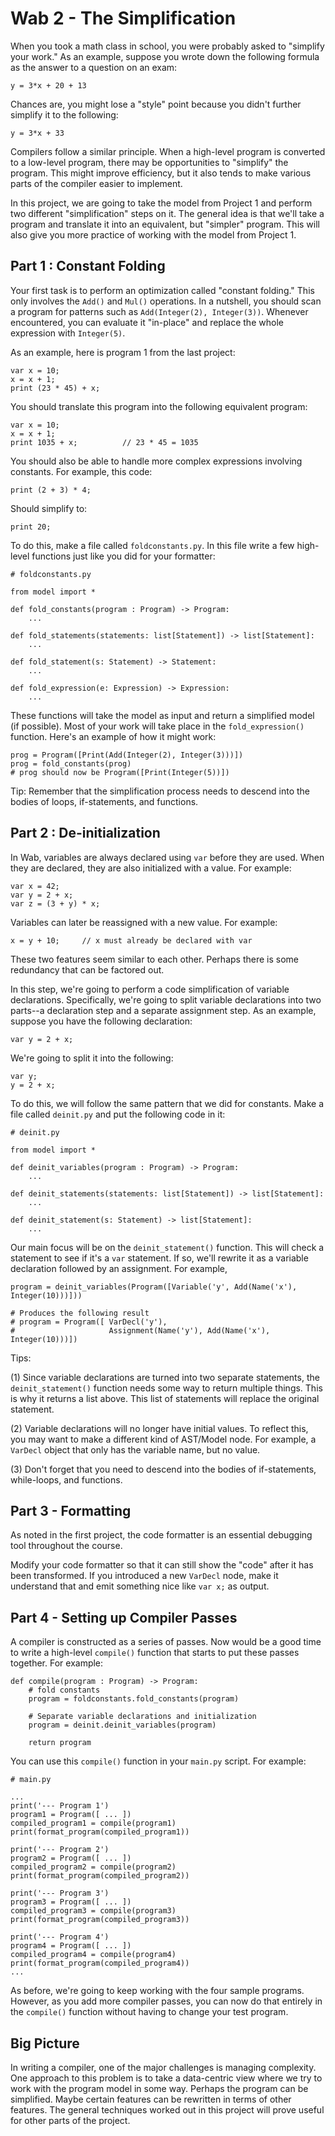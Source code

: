 # Wab 2 - The Simplification

When you took a math class in school, you were probably asked
to "simplify your work."   As an example, suppose you wrote down the
following formula as the answer to a question on an exam:

```
y = 3*x + 20 + 13
```

Chances are, you might lose a "style" point because you didn't further simplify
it to the following:

```
y = 3*x + 33
```

Compilers follow a similar principle.  When a high-level program
is converted to a low-level program, there may be opportunities to
"simplify" the program.  This might improve efficiency, but it also
tends to make various parts of the compiler easier to implement.

In this project, we are going to take the model from Project 1 and
perform two different "simplification" steps on it.  The general idea
is that we'll take a program and translate it into an equivalent,
but "simpler" program.   This will also give you more practice
of working with the model from Project 1.

## Part 1 : Constant Folding

Your first task is to perform an optimization called "constant folding."  This only
involves the `Add()` and `Mul()` operations.  In a nutshell, you should
scan a program for patterns such as `Add(Integer(2), Integer(3))`.
Whenever encountered, you can evaluate it "in-place" and replace
the whole expression with `Integer(5)`.  

As an example, here is program 1 from the last project:

```
var x = 10;
x = x + 1;
print (23 * 45) + x;
```

You should translate this program into the following equivalent program:

```
var x = 10;
x = x + 1;
print 1035 + x;          // 23 * 45 = 1035
```

You should also be able to handle more complex expressions involving
constants.  For example, this code:

```
print (2 + 3) * 4;
```

Should simplify to:

```
print 20;
```

To do this, make a file called `foldconstants.py`.  In this file write
a few high-level functions just like you did for your formatter:

```
# foldconstants.py

from model import *

def fold_constants(program : Program) -> Program:
    ...

def fold_statements(statements: list[Statement]) -> list[Statement]:
    ...

def fold_statement(s: Statement) -> Statement:
    ...

def fold_expression(e: Expression) -> Expression:
    ...
```

These functions will take the model as input and return a
simplified model (if possible).  Most of your work will take place
in the `fold_expression()` function.  Here's an example of how it might
work:

```
prog = Program([Print(Add(Integer(2), Integer(3)))])
prog = fold_constants(prog)
# prog should now be Program([Print(Integer(5))])
```

Tip: Remember that the simplification process needs to descend into the
bodies of loops, if-statements, and functions.

## Part 2 : De-initialization

In Wab, variables are always declared using `var` before they are used.  When
they are declared, they are also initialized with a value.  For example:

```
var x = 42;
var y = 2 + x;
var z = (3 + y) * x;
```

Variables can later be reassigned with a new value.  For example:

```
x = y + 10;     // x must already be declared with var
```

These two features seem similar to each other. Perhaps there is
some redundancy that can be factored out.

In this step, we're going to perform a code simplification of variable
declarations.  Specifically, we're going to split variable declarations into two
parts--a declaration step and a separate assignment step.  As an example,
suppose you have the following declaration:

```
var y = 2 + x;
```

We're going to split it into the following:

```
var y;
y = 2 + x;
```

To do this, we will follow the same pattern that we did for constants.
Make a file called `deinit.py` and put the following code in it:

```
# deinit.py

from model import *

def deinit_variables(program : Program) -> Program:
    ...
    
def deinit_statements(statements: list[Statement]) -> list[Statement]:
    ...

def deinit_statement(s: Statement) -> list[Statement]:
    ...
```

Our main focus will be on the `deinit_statement()` function.  This
will check a statement to see if it's a `var` statement.  If so, we'll
rewrite it as a variable declaration followed by an assignment.
For example,

```
program = deinit_variables(Program([Variable('y', Add(Name('x'), Integer(10)))]))

# Produces the following result
# program = Program([ VarDecl('y'),
#                     Assignment(Name('y'), Add(Name('x'), Integer(10)))])
```                

Tips:

(1) Since variable declarations are turned into two separate
statements, the `deinit_statement()` function needs some way to return
multiple things.  This is why it returns a list above.  This list of
statements will replace the original statement.

(2) Variable declarations will no longer have initial values.  To
reflect this, you may want to make a different kind of AST/Model node.
For example, a `VarDecl` object that only has the variable name, but
no value.

(3) Don't forget that you need to descend into the bodies of if-statements,
while-loops, and functions.

## Part 3 - Formatting

As noted in the first project, the code formatter is an essential
debugging tool throughout the course.

Modify your code formatter so that it can still show the "code" after
it has been transformed.  If you introduced a new `VarDecl` node, make it
understand that and emit something nice like `var x;` as output.

## Part 4 - Setting up Compiler Passes

A compiler is constructed as a series of passes. Now would be a good time
to write a high-level `compile()` function that starts to put these passes
together.  For example:

```
def compile(program : Program) -> Program:
    # fold constants
    program = foldconstants.fold_constants(program)

    # Separate variable declarations and initialization
    program = deinit.deinit_variables(program)

    return program
```

You can use this `compile()` function in your `main.py` script.  For example:

```
# main.py

...
print('--- Program 1')
program1 = Program([ ... ])
compiled_program1 = compile(program1)
print(format_program(compiled_program1))

print('--- Program 2')
program2 = Program([ ... ])
compiled_program2 = compile(program2)
print(format_program(compiled_program2))

print('--- Program 3')
program3 = Program([ ... ])
compiled_program3 = compile(program3)
print(format_program(compiled_program3))

print('--- Program 4')
program4 = Program([ ... ])
compiled_program4 = compile(program4)
print(format_program(compiled_program4))
...
```

As before, we're going to keep working with the four sample programs.
However, as you add more compiler passes, you can now do that entirely
in the `compile()` function without having to change your test
program.

## Big Picture

In writing a compiler, one of the major challenges is managing complexity.
One approach to this problem is to take a data-centric view where we try
to work with the program model in some way.   Perhaps the program can be
simplified. Maybe certain features can be rewritten in terms of other
features.  The general techniques worked out in this project will prove
useful for other parts of the project.







